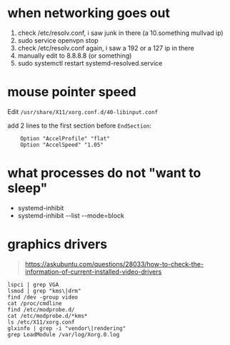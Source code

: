 # when networking goes out
1. check /etc/resolv.conf, i saw junk in there (a 10.something mullvad ip)
2.
    sudo service openvpn stop
3. check /etc/resolv.conf again, i saw a 192 or a 127 ip in there
4. manually edit to 8.8.8.8 (or something)
5.
    sudo systemctl restart systemd-resolved.service

# mouse pointer speed
Edit `/usr/share/X11/xorg.conf.d/40-libinput.conf`

add 2 lines to the first section before `EndSection`:

```
    Option "AccelProfile" "flat"
    Option "AccelSpeed" "1.05"
```

# what processes do not "want to sleep"
- systemd-inhibit
- systemd-inhibit --list --mode=block


# graphics drivers

> https://askubuntu.com/questions/28033/how-to-check-the-information-of-current-installed-video-drivers

    lspci | grep VGA
    lsmod | grep "kms\|drm"
    find /dev -group video
    cat /proc/cmdline
    find /etc/modprobe.d/
    cat /etc/modprobe.d/*kms*
    ls /etc/X11/xorg.conf
    glxinfo | grep -i "vendor\|rendering"
    grep LoadModule /var/log/Xorg.0.log


